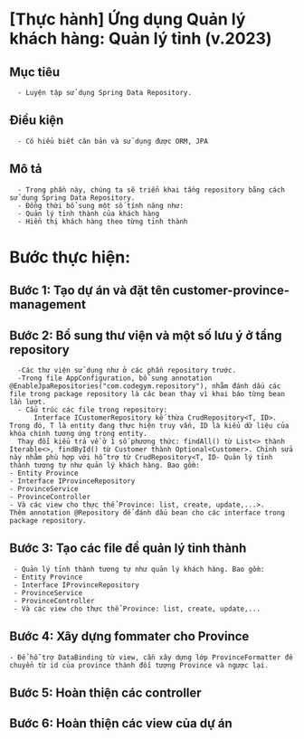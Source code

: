 # [Thực hành] Ứng dụng Quản lý khách hàng: Quản lý tỉnh (v.2023)

## Mục tiêu

      - Luyện tập sử dụng Spring Data Repository.

## Điều kiện

      - Có hiểu biết căn bản và sử dụng được ORM, JPA

## Mô tả

      - Trong phần này, chúng ta sẽ triển khai tầng repository bằng cách sử dụng Spring Data Repository.
      - Đồng thời bổ sung một số tính năng như:
      - Quản lý tỉnh thành của khách hàng
      - Hiển thị khách hàng theo từng tỉnh thành

# Bước thực hiện:

## Bước 1: Tạo dự án và đặt tên customer-province-management

## Bước 2: Bổ sung thư viện và một số lưu ý ở tầng repository

      -Các thư viện sử dụng như ở các phần repository trước.
      -Trong file AppConfiguration, bổ sung annotation @EnableJpaRepositories("com.codegym.repository"), nhằm đánh dấu các file trong package repository là các bean thay vì khai báo từng bean lần lượt.
      - Cấu trúc các file trong repository:
          Interface ICustomerRepository kế thừa CrudRepository<T, ID>. Trong đó, T là entity đang thực hiện truy vấn, ID là kiểu dữ liệu của khóa chính tương ứng trong entity.
      Thay đổi kiểu trả về ở 1 số phương thức: findAll() từ List<> thành Iterable<>, findById() từ Customer thành Optional<Customer>. Chỉnh sửa này nhằm phù hợp với hỗ trợ từ CrudRepository<T, ID- Quản lý tỉnh thành tương tự như quản lý khách hàng. Bao gồm:
    - Entity Province
    - Interface IProvinceRepository
    - ProvinceService
    - ProvinceController
    - Và các view cho thực thể Province: list, create, update,...>.
    Thêm annotation @Repository để đánh dấu bean cho các interface trong package repository.

## Bước 3: Tạo các file để quản lý tỉnh thành

     - Quản lý tỉnh thành tương tự như quản lý khách hàng. Bao gồm:
     - Entity Province
     - Interface IProvinceRepository
     - ProvinceService
     - ProvinceController
     - Và các view cho thực thể Province: list, create, update,...

## Bước 4: Xây dựng fommater cho Province

    - Để hỗ trợ DataBinding từ view, cần xây dựng lớp ProvinceFormatter để chuyển từ id của province thành đối tượng Province và ngược lại.

## Bước 5: Hoàn thiện các controller

## Bước 6: Hoàn thiện các view của dự án

